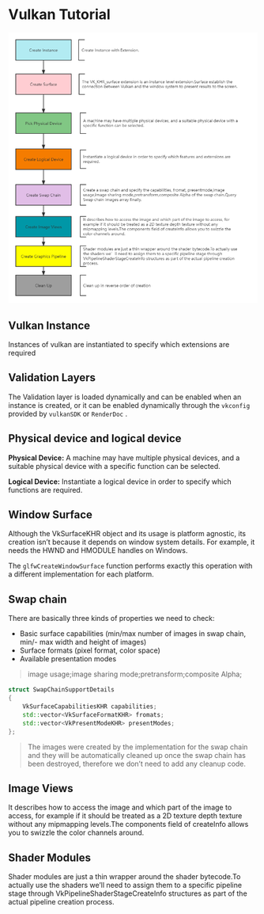 # Vulkan Tutorial

![process](./imgs/vulkan%20process.png)

## Vulkan Instance

Instances of vulkan are instantiated to specify which extensions are required

## Validation Layers

The Validation layer is loaded dynamically and can be enabled when an instance is created, or it can be enabled dynamically through the ``vkconfig`` provided by ``vulkanSDK`` or ``RenderDoc`` .

## Physical device and logical device

**Physical Device:** A machine may have multiple physical devices, and a suitable physical device with a specific function can be selected.

**Logical Device:** Instantiate a logical device in order to specify which functions are required.

## Window Surface
Although the VkSurfaceKHR object and its usage is platform agnostic, its
creation isn’t because it depends on window system details. For example,
it needs the HWND and HMODULE handles on Windows.

The ``glfwCreateWindowSurface`` function performs exactly this operation with
a different implementation for each platform.

## Swap chain

There are basically three kinds of properties we need to check:
* Basic surface capabilities (min/max number of images in swap chain, min/-
max width and height of images)
* Surface formats (pixel format, color space)
* Available presentation modes
> image usage;image sharing mode;pretransform;composite Alpha;
```cpp
struct SwapChainSupportDetails
{
    VkSurfaceCapabilitiesKHR capabilities;
    std::vector<VkSurfaceFormatKHR> fromats;
    std::vector<VkPresentModeKHR> presentModes;
};
```

> The images were created by the implementation for the swap chain and they will be automatically cleaned up once the swap chain has been destroyed, therefore we don’t need to add any cleanup code.

## Image Views
It describes how to access the image and which part of the image to access, for example if it should be treated as a 2D texture depth texture without any mipmapping levels.The components field of createInfo allows you to swizzle the color channels around.


## Shader Modules
Shader modules are just a thin wrapper around the shader bytecode.To actually use the shaders we’ll need to assign them to a specific pipeline stage through VkPipelineShaderStageCreateInfo structures as part of the actual pipeline creation process.